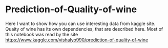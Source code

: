 # Prediction-of-Quality-of-wine

Here I want to show how you can use interesting data from kaggle site. 
Quaity of wine has its own dependencies, that are described here. Most of this notebook was read by the site https://www.kaggle.com/vishalyo990/prediction-of-quality-of-wine
